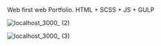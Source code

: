 Web first web Portfolio.
HTML + SCSS + JS + GULP

![localhost_3000_ (2)](https://user-images.githubusercontent.com/61510461/225578489-cf828c34-23ea-4580-905e-f7b4e17f9e37.png)

![localhost_3000_ (3)](https://user-images.githubusercontent.com/61510461/225578908-5ec607b9-4c51-4fdd-9e95-a0d7dd58fae7.png)
